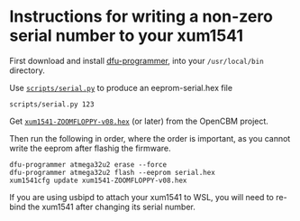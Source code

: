 # Instructions for writing a non-zero serial number to your xum1541

First download and install [dfu-programmer](https://github.com/dfu-programmer/dfu-programmer/releases), into your `/usr/local/bin` directory.

Use [`scripts/serial.py`](https://raw.githubusercontent.com/piersfinlayson/xum1541/refs/head/main/scripts/serial.py) to produce an eeprom-serial.hex file

```
scripts/serial.py 123
```

Get [`xum1541-ZOOMFLOPPY-v08.hex`](https://raw.githubusercontent.com/OpenCBM/OpenCBM/refs/heads/master/xum1541/xum1541-ZOOMFLOPPY-v08.hex) (or later) from the OpenCBM project.

Then run the following in order, where the order is important, as you cannot write the eeprom after flashig the firmware.

```
dfu-programmer atmega32u2 erase --force
dfu-programmer atmega32u2 flash --eeprom serial.hex
xum1541cfg update xum1541-ZOOMFLOPPY-v08.hex
```

If you are using usbipd to attach your xum1541 to WSL, you will need to re-bind the xum1541 after changing its serial number.
